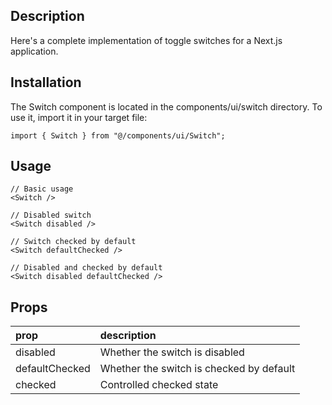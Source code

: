 ## Description

Here's a complete implementation of toggle switches for a Next.js application.

## Installation

The Switch component is located in the components/ui/switch directory. To use it, import it in your target file:

```tsx
import { Switch } from "@/components/ui/Switch";
```

## Usage

```tsx
// Basic usage
<Switch />

// Disabled switch
<Switch disabled />

// Switch checked by default
<Switch defaultChecked />

// Disabled and checked by default
<Switch disabled defaultChecked />
```

## Props

| prop           | description                              |
| :------------- | :--------------------------------------- |
| disabled       | Whether the switch is disabled           |
| defaultChecked | Whether the switch is checked by default |
| checked        | Controlled checked state                 |

